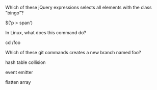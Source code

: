 Which of these jQuery expressions selects all elements with the class "bingo"?

$('p > span')

In Linux, what does this command do?

cd /foo

Which of these git commands creates a new branch named foo?


hash table collision

event emitter

flatten array
